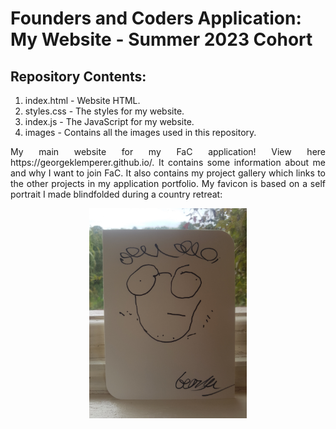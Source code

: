# Founders and Coders Application: My Website - Summer 2023 Cohort

## Repository Contents:

1. index.html - Website HTML.
2. styles.css - The styles for my website.
3. index.js - The JavaScript for my website.
4. images - Contains all the images used in this repository.

<p style="text-align: justify;">My main website for my FaC application! View here https://georgeklemperer.github.io/. It contains some information about me and why I want to join FaC. It also contains my project gallery which links to the other projects in my application portfolio. My favicon is based on a self portrait I made blindfolded during a country retreat:</p>

<p align="center">
<img src="images/selfportrait.jpeg" alt="Self-portrait"
style="display: inline-block; 
margin: 0 auto; 
width: 50%;
max-width: 100%;">
</p>
